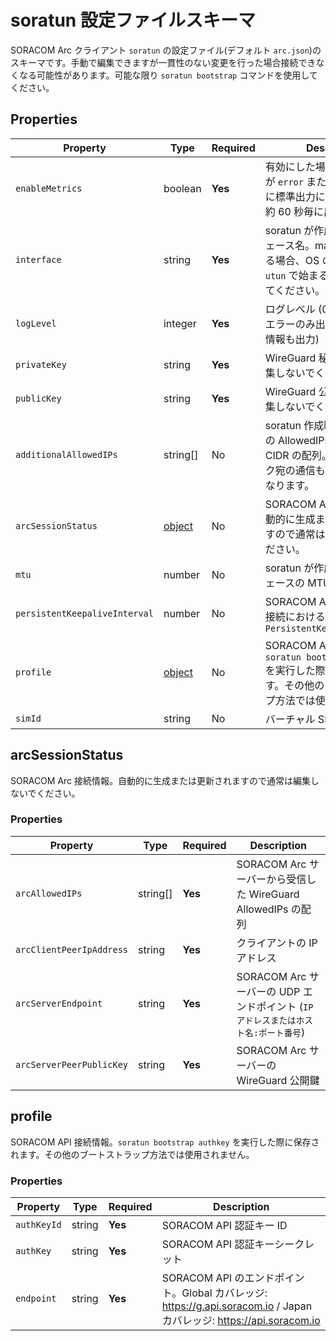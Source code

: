 # soratun 設定ファイルスキーマ

SORACOM Arc クライアント `soratun` の設定ファイル(デフォルト `arc.json`)のスキーマです。手動で編集できますが一貫性のない変更を行った場合接続できなくなる可能性があります。可能な限り `soratun bootstrap` コマンドを使用してください。

## Properties

| Property                      | Type                        | Required | Description                                                                                                                    |
|-------------------------------|-----------------------------|----------|--------------------------------------------------------------------------------------------------------------------------------|
| `enableMetrics`               | boolean                     | **Yes**  | 有効にした場合、ログレベルが `error` または `verbose` の際に標準出力にメトリックスを約 60 秒毎に出力します。                   |
| `interface`                   | string                      | **Yes**  | soratun が作成するインターフェース名。macOS でテストする場合、OS の制限のため `utun` で始まる文字列を指定してください。        |
| `logLevel`                    | integer                     | **Yes**  | ログレベル (0: 出力無し / 1: エラーのみ出力 / 2: デバッグ情報も出力)                                                           |
| `privateKey`                  | string                      | **Yes**  | WireGuard 秘密鍵。通常は編集しないでください。                                                                                 |
| `publicKey`                   | string                      | **Yes**  | WireGuard 公開鍵。通常は編集しないでください。                                                                                 |
| `additionalAllowedIPs`        | string[]                    | No       | soratun 作成時に WireGuard の AllowedIPs に追加する CIDR の配列。このネットワーク宛の通信も `soratun` 経由になります。         |
| `arcSessionStatus`            | [object](#arcsessionstatus) | No       | SORACOM Arc 接続情報。自動的に生成または更新されますので通常は編集しないでください。                                           |
| `mtu`                         | number                      | No       | soratun が作成するインターフェースの MTU                                                                                       |
| `persistentKeepaliveInterval` | number                      | No       | SORACOM Arc サーバーとの接続における `PersistentKeepaliveInterval`                                                             |
| `profile`                     | [object](#profile)          | No       | SORACOM API 接続情報。`soratun bootstrap authkey` を実行した際に保存されます。その他のブートストラップ方法では使用されません。 |
| `simId`                       | string                      | No       | バーチャル SIM の SIM ID                                                                                                       |

## arcSessionStatus

SORACOM Arc 接続情報。自動的に生成または更新されますので通常は編集しないでください。

### Properties

| Property                 | Type     | Required | Description                                                                        |
|--------------------------|----------|----------|------------------------------------------------------------------------------------|
| `arcAllowedIPs`          | string[] | **Yes**  | SORACOM Arc サーバーから受信した WireGuard AllowedIPs の配列                       |
| `arcClientPeerIpAddress` | string   | **Yes**  | クライアントの IP アドレス                                                         |
| `arcServerEndpoint`      | string   | **Yes**  | SORACOM Arc サーバーの UDP エンドポイント (`IP アドレスまたはホスト名:ポート番号`) |
| `arcServerPeerPublicKey` | string   | **Yes**  | SORACOM Arc サーバーの WireGuard 公開鍵                                            |

## profile

SORACOM API 接続情報。`soratun bootstrap authkey` を実行した際に保存されます。その他のブートストラップ方法では使用されません。

### Properties

| Property    | Type   | Required | Description                                                                                                          |
|-------------|--------|----------|----------------------------------------------------------------------------------------------------------------------|
| `authKeyId` | string | **Yes**  | SORACOM API 認証キー ID                                                                                              |
| `authKey`   | string | **Yes**  | SORACOM API 認証キーシークレット                                                                                     |
| `endpoint`  | string | **Yes**  | SORACOM API のエンドポイント。Global カバレッジ: https://g.api.soracom.io / Japan カバレッジ: https://api.soracom.io |

